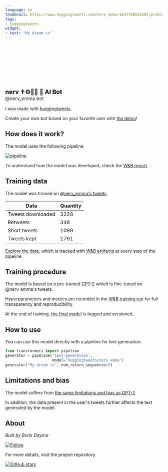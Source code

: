 ```yaml
---
language: en
thumbnail: https://www.huggingtweets.com/nerv_emma/1617760555385/predictions.png
tags:
- huggingtweets
widget:
- text: "My dream is"
---
```


<div>
<div style="width: 132px; height:132px; border-radius: 50%; background-size: cover; background-image: url('https://pbs.twimg.com/profile_images/1366853999186575361/SwTNghCG_400x400.jpg')">
</div>
<div style="margin-top: 8px; font-size: 19px; font-weight: 800">nerv ✝️⚙️🏳️‍⚧️ 🤖 AI Bot </div>
<div style="font-size: 15px">@nerv_emma bot</div>
</div>

I was made with [huggingtweets](https://github.com/borisdayma/huggingtweets).

Create your own bot based on your favorite user with [the demo](https://colab.research.google.com/github/borisdayma/huggingtweets/blob/master/huggingtweets-demo.ipynb)!

## How does it work?

The model uses the following pipeline.

![pipeline](https://github.com/borisdayma/huggingtweets/blob/master/img/pipeline.png?raw=true)

To understand how the model was developed, check the [W&B report](https://wandb.ai/wandb/huggingtweets/reports/HuggingTweets-Train-a-Model-to-Generate-Tweets--VmlldzoxMTY5MjI).

## Training data

The model was trained on [@nerv_emma's tweets](https://twitter.com/nerv_emma).

| Data | Quantity |
| --- | --- |
| Tweets downloaded | 3228 |
| Retweets | 348 |
| Short tweets | 1089 |
| Tweets kept | 1791 |

[Explore the data](https://wandb.ai/wandb/huggingtweets/runs/2hux32zr/artifacts), which is tracked with [W&B artifacts](https://docs.wandb.com/artifacts) at every step of the pipeline.

## Training procedure

The model is based on a pre-trained [GPT-2](https://huggingface.co/gpt2) which is fine-tuned on @nerv_emma's tweets.

Hyperparameters and metrics are recorded in the [W&B training run](https://wandb.ai/wandb/huggingtweets/runs/1x8aiphn) for full transparency and reproducibility.

At the end of training, [the final model](https://wandb.ai/wandb/huggingtweets/runs/1x8aiphn/artifacts) is logged and versioned.

## How to use

You can use this model directly with a pipeline for text generation:

```python
from transformers import pipeline
generator = pipeline('text-generation',
                     model='huggingtweets/nerv_emma')
generator("My dream is", num_return_sequences=5)
```

## Limitations and bias

The model suffers from [the same limitations and bias as GPT-2](https://huggingface.co/gpt2#limitations-and-bias).

In addition, the data present in the user's tweets further affects the text generated by the model.

## About

*Built by Boris Dayma*

[![Follow](https://img.shields.io/twitter/follow/borisdayma?style=social)](https://twitter.com/intent/follow?screen_name=borisdayma)

For more details, visit the project repository.

[![GitHub stars](https://img.shields.io/github/stars/borisdayma/huggingtweets?style=social)](https://github.com/borisdayma/huggingtweets)
